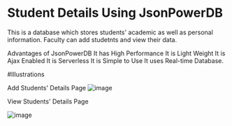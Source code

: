 # Student Details Using JsonPowerDB

This is a database which stores students' academic as well as personal information. Faculty can add studetnts and view their data.

Advantages of JsonPowerDB
It has High Performance
It is Light Weight
It is Ajax Enabled
It is Serverless
It is Simple to Use
It uses Real-time Database.

#Illustrations

Add Students' Details Page
![image](https://user-images.githubusercontent.com/68000460/170549676-fbf73f19-ac62-4552-8b52-2ac949506af9.png)


View Students' Details Page

![image](https://user-images.githubusercontent.com/68000460/170549744-a8faf8d0-b951-460c-81a0-aa85e1a48902.png)
